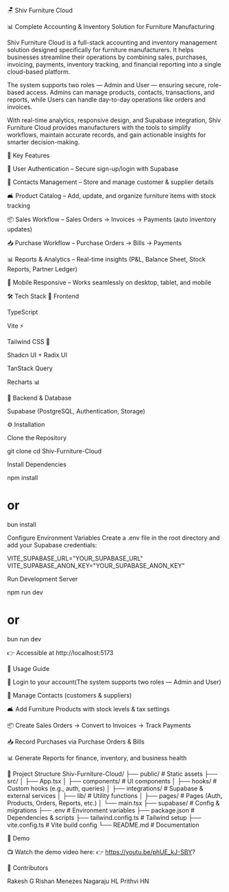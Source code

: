 🪑 Shiv Furniture Cloud

📊 Complete Accounting & Inventory Solution for Furniture Manufacturing

Shiv Furniture Cloud is a full-stack accounting and inventory management solution designed specifically for furniture manufacturers. It helps businesses streamline their operations by combining sales, purchases, invoicing, payments, inventory tracking, and financial reporting into a single cloud-based platform.

The system supports two roles — Admin and User — ensuring secure, role-based access. Admins can manage products, contacts, transactions, and reports, while Users can handle day-to-day operations like orders and invoices.

With real-time analytics, responsive design, and Supabase integration, Shiv Furniture Cloud provides manufacturers with the tools to simplify workflows, maintain accurate records, and gain actionable insights for smarter decision-making.

🚀 Key Features

🔐 User Authentication – Secure sign-up/login with Supabase

👥 Contacts Management – Store and manage customer & supplier details

🛋 Product Catalog – Add, update, and organize furniture items with stock tracking

📦 Sales Workflow – Sales Orders → Invoices → Payments (auto inventory updates)

📥 Purchase Workflow – Purchase Orders → Bills → Payments

📊 Reports & Analytics – Real-time insights (P&L, Balance Sheet, Stock Reports, Partner Ledger)

📱 Mobile Responsive – Works seamlessly on desktop, tablet, and mobile

🛠 Tech Stack
🔹 Frontend


TypeScript

Vite ⚡

Tailwind CSS 🎨

Shadcn UI + Radix UI

TanStack Query

Recharts 📊

🔹 Backend & Database

Supabase (PostgreSQL, Authentication, Storage)

⚙️ Installation

Clone the Repository

git clone <repository-url>
cd Shiv-Furniture-Cloud


Install Dependencies

npm install
# or
bun install


Configure Environment Variables
Create a .env file in the root directory and add your Supabase credentials:

VITE_SUPABASE_URL="YOUR_SUPABASE_URL"
VITE_SUPABASE_ANON_KEY="YOUR_SUPABASE_ANON_KEY"


Run Development Server

npm run dev
# or
bun run dev


👉 Accessible at http://localhost:5173

📖 Usage Guide

🔑  Login to your account(The system supports two roles — Admin and User)

👥 Manage Contacts (customers & suppliers)

🛋 Add Furniture Products with stock levels & tax settings

📦 Create Sales Orders → Convert to Invoices → Track Payments

📥 Record Purchases via Purchase Orders & Bills

📊 Generate Reports for finance, inventory, and business health

📂 Project Structure
Shiv-Furniture-Cloud/
├── public/               # Static assets
├── src/
│   ├── App.tsx
│   ├── components/       # UI components
│   ├── hooks/            # Custom hooks (e.g., auth, queries)
│   ├── integrations/     # Supabase & external services
│   ├── lib/              # Utility functions
│   ├── pages/            # Pages (Auth, Products, Orders, Reports, etc.)
│   └── main.tsx
├── supabase/             # Config & migrations
├── .env                  # Environment variables
├── package.json          # Dependencies & scripts
├── tailwind.config.ts    # Tailwind setup
├── vite.config.ts        # Vite build config
└── README.md             # Documentation

🎥 Demo

📺 Watch the demo video here: 👉 https://youtu.be/phUE_kJ-SBY?

👥 Contributors

Rakesh G
Rishan Menezes
Nagaraju HL
Prithvi HN
